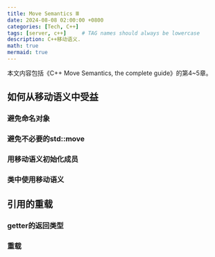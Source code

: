 ```yaml
---
title: Move Semantics Ⅲ
date: 2024-08-08 02:00:00 +0800
categories: [Tech, C++]
tags: [server, c++]     # TAG names should always be lowercase
description: C++移动语义.
math: true
mermaid: true
---
```


本文内容包括《C++ Move Semantics, the complete guide》的第4~5章。

## 如何从移动语义中受益

### 避免命名对象

### 避免不必要的std::move

### 用移动语义初始化成员

### 类中使用移动语义

## 引用的重载

### getter的返回类型

### 重载
